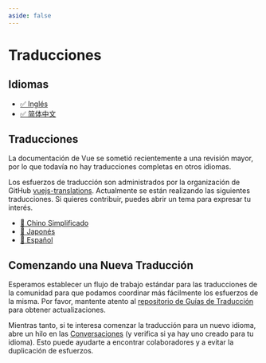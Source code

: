 ```yaml
---
aside: false
---
```


# Traducciones <sup class="vt-badge wip" />

## Idiomas

- [✅ Inglés](https://vuejs.org/)
- [✅ 简体中文](https://cn.vuejs.org/)

## Traducciones

La documentación de Vue se sometió recientemente a una revisión mayor, por lo que todavía no hay traducciones completas en otros idiomas.

Los esfuerzos de traducción son administrados por la organización de GitHub [vuejs-translations](https://github.com/vuejs-translations/). Actualmente se están realizando las siguientes traducciones. Si quieres contribuir, puedes abrir un tema para expresar tu interés.

- [🚧 Chino Simplificado](https://github.com/vuejs-translations/docs-zh-cn)
- [🚧 Japonés](https://github.com/vuejs-translations/docs-ja)
- [🚧 Español](https://github.com/vuejs-translations/docs-es)

## Comenzando una Nueva Traducción

Esperamos establecer un flujo de trabajo estándar para las traducciones de la comunidad para que podamos coordinar más fácilmente los esfuerzos de la misma. Por favor, mantente atento al [repositorio de Guías de Traducción](https://github.com/vuejs-translations/guidelines/blob/main/README.md) para obtener actualizaciones.

Mientras tanto, si te interesa comenzar la traducción para un nuevo idioma, abre un hilo en las [Conversaciones](https://github.com/vuejs-translations/guidelines/discussions) (y verifica si ya hay uno creado para tu idioma). Esto puede ayudarte a encontrar colaboradores y a evitar la duplicación de esfuerzos.
